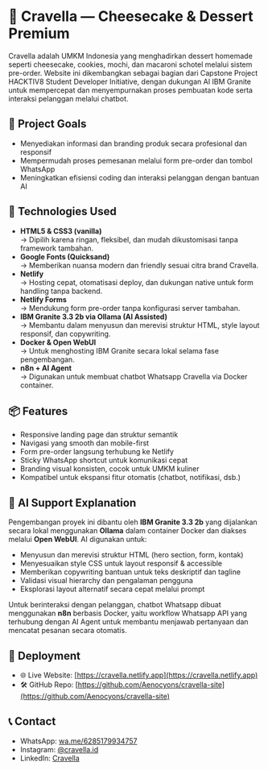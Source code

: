# 🍰 Cravella — Cheesecake & Dessert Premium

Cravella adalah UMKM Indonesia yang menghadirkan dessert homemade seperti cheesecake, cookies, mochi, dan macaroni schotel melalui sistem pre-order. Website ini dikembangkan sebagai bagian dari Capstone Project HACKTIV8 Student Developer Initiative, dengan dukungan AI IBM Granite untuk mempercepat dan menyempurnakan proses pembuatan kode serta interaksi pelanggan melalui chatbot.



## 🎯 Project Goals

- Menyediakan informasi dan branding produk secara profesional dan responsif
- Mempermudah proses pemesanan melalui form pre-order dan tombol WhatsApp
- Meningkatkan efisiensi coding dan interaksi pelanggan dengan bantuan AI



## 🔧 Technologies Used

- **HTML5 & CSS3 (vanilla)**  
  → Dipilih karena ringan, fleksibel, dan mudah dikustomisasi tanpa framework tambahan.  
- **Google Fonts (Quicksand)**  
  → Memberikan nuansa modern dan friendly sesuai citra brand Cravella.  
- **Netlify**  
  → Hosting cepat, otomatisasi deploy, dan dukungan native untuk form handling tanpa backend.  
- **Netlify Forms**  
  → Mendukung form pre-order tanpa konfigurasi server tambahan.  
- **IBM Granite 3.3 2b via Ollama (AI Assisted)**  
  → Membantu dalam menyusun dan merevisi struktur HTML, style layout responsif, dan copywriting.
- **Docker & Open WebUI**  
  → Untuk menghosting IBM Granite secara lokal selama fase pengembangan.  
- **n8n + AI Agent**  
  → Digunakan untuk membuat chatbot Whatsapp Cravella via Docker container.



## 📦 Features

- Responsive landing page dan struktur semantik
- Navigasi yang smooth dan mobile-first
- Form pre-order langsung terhubung ke Netlify
- Sticky WhatsApp shortcut untuk komunikasi cepat
- Branding visual konsisten, cocok untuk UMKM kuliner
- Kompatibel untuk ekspansi fitur otomatis (chatbot, notifikasi, dsb.)



## 🧠 AI Support Explanation

Pengembangan proyek ini dibantu oleh **IBM Granite 3.3 2b** yang dijalankan secara lokal menggunakan **Ollama** dalam container Docker dan diakses melalui **Open WebUI**. AI digunakan untuk:

- Menyusun dan merevisi struktur HTML (hero section, form, kontak)
- Menyesuaikan style CSS untuk layout responsif & accessible
- Memberikan copywriting bantuan untuk teks deskriptif dan tagline
- Validasi visual hierarchy dan pengalaman pengguna
- Eksplorasi layout alternatif secara cepat melalui prompt

Untuk berinteraksi dengan pelanggan, chatbot Whatsapp dibuat menggunakan **n8n** berbasis Docker, yaitu workflow Whatsapp API yang terhubung dengan AI Agent untuk membantu menjawab pertanyaan dan mencatat pesanan secara otomatis.



## 🚀 Deployment

- 🌐 Live Website: [https://cravella.netlify.app](https://cravella.netlify.app)
- 🛠️ GitHub Repo: [https://github.com/Aenocyons/cravella-site](https://github.com/Aenocyons/cravella-site)



## 📞 Contact

- WhatsApp: [wa.me/6285179934757](https://wa.me/6285179934757)
- Instagram: [@cravella.id](https://instagram.com/cravella.id)
- LinkedIn: [Cravella](https://linkedin.com/company/cravella)
